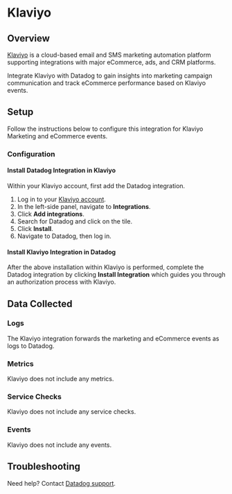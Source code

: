# Klaviyo

## Overview

[Klaviyo][1] is a cloud-based email and SMS marketing automation platform supporting integrations with major eCommerce, ads, and CRM platforms.

Integrate Klaviyo with Datadog to gain insights into marketing campaign communication and track eCommerce performance based on Klaviyo events.

## Setup

Follow the instructions below to configure this integration for Klaviyo Marketing and eCommerce events.

### Configuration

#### Install Datadog Integration in Klaviyo
Within your Klaviyo account, first add the Datadog integration.

1. Log in to your [Klaviyo account][2].
2. In the left-side panel, navigate to **Integrations**.
3. Click **Add integrations**.
4. Search for Datadog and click on the tile.
5. Click **Install**. 
6. Navigate to Datadog, then log in.

#### Install Klaviyo Integration in Datadog
After the above installation within Klaviyo is performed, complete the Datadog integration by clicking 
**Install Integration** which guides you through an authorization process with Klaviyo.

## Data Collected

### Logs
The Klaviyo integration forwards the marketing and eCommerce events as logs to Datadog.

### Metrics

Klaviyo does not include any metrics.

### Service Checks

Klaviyo does not include any service checks.

### Events

Klaviyo does not include any events.

## Troubleshooting

Need help? Contact [Datadog support][3].

[1]: https://www.klaviyo.com/
[2]: https://www.klaviyo.com/login
[3]: https://docs.datadoghq.com/help/

